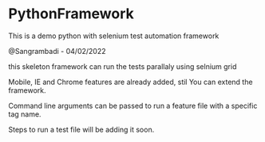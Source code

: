 # PythonFramework
This is a demo python with selenium test automation framework

@Sangrambadi - 04/02/2022

this skeleton framework can run the tests parallaly using selnium grid

Mobile, IE and Chrome features are already added, stil You can extend the framework.

Command line arguments can be passed to run a feature file with a specific tag name.

Steps to run a test file will be adding it soon.
